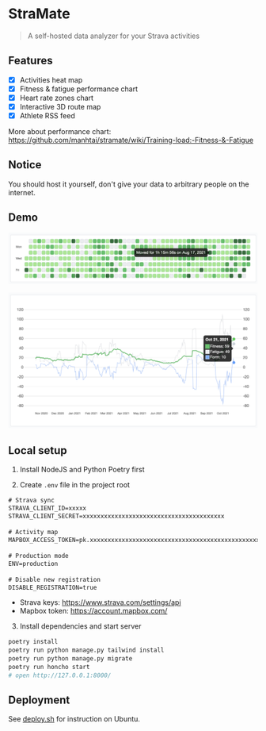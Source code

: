 # StraMate

> A self-hosted data analyzer for your Strava activities

## Features

- [x] Activities heat map
- [x] Fitness & fatigue performance chart
- [x] Heart rate zones chart
- [x] Interactive 3D route map
- [x] Athlete RSS feed

More about performance chart: https://github.com/manhtai/stramate/wiki/Training-load:-Fitness-&-Fatigue

## Notice

You should host it yourself, don't give your data to arbitrary people on the internet.


## Demo

![Heat](./theme/static/img/heatmap.png)

![Training](./theme/static/img/fitness.png)

## Local setup

1. Install NodeJS and Python Poetry first

2. Create `.env` file in the project root

```
# Strava sync
STRAVA_CLIENT_ID=xxxxx
STRAVA_CLIENT_SECRET=xxxxxxxxxxxxxxxxxxxxxxxxxxxxxxxxxxxxxxxx

# Activity map
MAPBOX_ACCESS_TOKEN=pk.xxxxxxxxxxxxxxxxxxxxxxxxxxxxxxxxxxxxxxxxxxxxxxxxxxxxxxxxxxxxxxxxxxxxxxxxxxxxxxxxxxxxxx

# Production mode
ENV=production

# Disable new registration
DISABLE_REGISTRATION=true
```

- Strava keys: https://www.strava.com/settings/api
- Mapbox token: https://account.mapbox.com/


3. Install dependencies and start server

```sh
poetry install
poetry run python manage.py tailwind install
poetry run python manage.py migrate
poetry run honcho start
# open http://127.0.0.1:8000/
```


## Deployment

See [deploy.sh](./deploy.sh) for instruction on Ubuntu.
